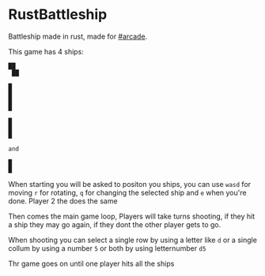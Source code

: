 # RustBattleship

Battleship made in rust, made for [#arcade](https://hackclub.com/arcade/).

This game has 4 ships:  
```
██
 ██

█
█
█
█

█
█
█

and

█
█
```

When starting you will be asked to positon you ships, you can use `wasd` for moving `r` for rotating, `q` for changing the selected ship and `e` when you're done. Player 2 the does the same

Then comes the main game loop, Players will take turns shooting, if they hit a ship they may go again, if they dont the other player gets to go.

When shooting you can select a single row by using a letter like `d` or a single collum by using a number `5` or both by using letternumber `d5`

Thr game goes on until one player hits all the ships
